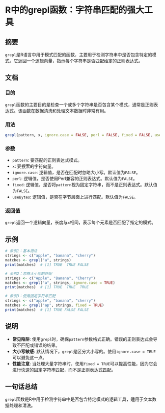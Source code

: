 <!--
Meta Description: # R中的grepl函数：字符串匹配的强大工具 ## 摘要 `grepl`是R语言中用于模式匹配的函数，主要用于检测字符串中是否包含特定的模式。它返回一个逻辑向量，指示每个字符串是否匹配给定的正则表达式。 ## 文档 ### 目的 `grepl`函数的主要目的是检查一个或多个字符串是否包含某个模式，...
Meta Keywords: false, grepl, true, strings, matches
-->

# R中的grepl函数：字符串匹配的强大工具

## 摘要
`grepl`是R语言中用于模式匹配的函数，主要用于检测字符串中是否包含特定的模式。它返回一个逻辑向量，指示每个字符串是否匹配给定的正则表达式。

## 文档
### 目的
`grepl`函数的主要目的是检查一个或多个字符串是否包含某个模式，通常是正则表达式。该函数在数据清洗和处理文本数据时非常有用。

### 用法
```R
grepl(pattern, x, ignore.case = FALSE, perl = FALSE, fixed = FALSE, useBytes = FALSE)
```

### 参数
- `pattern`: 要匹配的正则表达式模式。
- `x`: 要搜索的字符向量。
- `ignore.case`: 逻辑值，是否在匹配时忽略大小写。默认值为`FALSE`。
- `perl`: 逻辑值，是否使用Perl兼容的正则表达式。默认值为`FALSE`。
- `fixed`: 逻辑值，是否将`pattern`视为固定字符串，而不是正则表达式。默认值为`FALSE`。
- `useBytes`: 逻辑值，是否在字节层面上进行匹配。默认值为`FALSE`。

### 返回值
`grepl`返回一个逻辑向量，长度与`x`相同，表示每个元素是否匹配了指定的模式。

## 示例
```R
# 示例1：基本用法
strings <- c("apple", "banana", "cherry")
matches <- grepl("a", strings)
print(matches)  # [1] TRUE  TRUE FALSE

# 示例2：忽略大小写的匹配
strings <- c("Apple", "Banana", "Cherry")
matches <- grepl("a", strings, ignore.case = TRUE)
print(matches)  # [1] TRUE  TRUE  TRUE

# 示例3：使用固定字符串匹配
strings <- c("apple", "banana", "cherry")
matches <- grepl("ap", strings, fixed = TRUE)
print(matches)  # [1] TRUE FALSE FALSE
```

## 说明
- **常见陷阱**: 使用`grepl`时，确保`pattern`参数格式正确。错误的正则表达式会导致不匹配或错误的结果。
- **大小写敏感**: 默认情况下，`grepl`是区分大小写的。使用`ignore.case = TRUE`可以避免这一点。
- **性能注意**: 当处理大量字符串时，使用`fixed = TRUE`可以提高性能，因为它会进行快速的固定字符串匹配，而不是正则表达式匹配。

## 一句话总结
`grepl`函数是R中用于检测字符串中是否包含特定模式的逻辑工具，适用于文本数据处理和清洗。